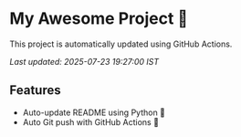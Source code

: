 # My Awesome Project 🚀

This project is automatically updated using GitHub Actions.

_Last updated: 2025-07-23 19:27:00 IST_

## Features
- Auto-update README using Python 🐍
- Auto Git push with GitHub Actions 🤖
